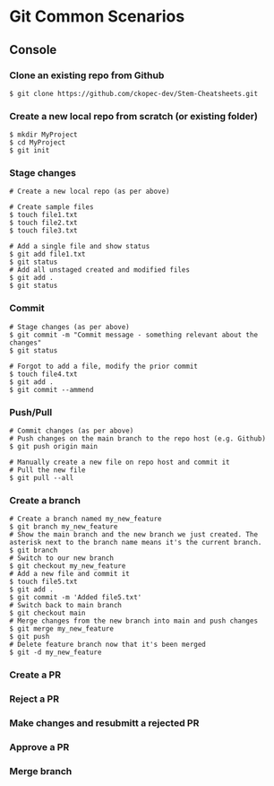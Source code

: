 
# Git Common Scenarios

## Console

### Clone an existing repo from Github

~~~
$ git clone https://github.com/ckopec-dev/Stem-Cheatsheets.git
~~~

### Create a new local repo from scratch (or existing folder)

~~~
$ mkdir MyProject
$ cd MyProject
$ git init
~~~

### Stage changes

~~~
# Create a new local repo (as per above)

# Create sample files
$ touch file1.txt
$ touch file2.txt
$ touch file3.txt

# Add a single file and show status
$ git add file1.txt
$ git status
# Add all unstaged created and modified files
$ git add .
$ git status
~~~

### Commit

~~~
# Stage changes (as per above)
$ git commit -m "Commit message - something relevant about the changes"
$ git status

# Forgot to add a file, modify the prior commit
$ touch file4.txt
$ git add .
$ git commit --ammend
~~~

### Push/Pull

~~~
# Commit changes (as per above)
# Push changes on the main branch to the repo host (e.g. Github)
$ git push origin main

# Manually create a new file on repo host and commit it
# Pull the new file
$ git pull --all
~~~

### Create a branch

~~~
# Create a branch named my_new_feature
$ git branch my_new_feature
# Show the main branch and the new branch we just created. The asterisk next to the branch name means it's the current branch.
$ git branch
# Switch to our new branch
$ git checkout my_new_feature
# Add a new file and commit it
$ touch file5.txt
$ git add .
$ git commit -m 'Added file5.txt'
# Switch back to main branch
$ git checkout main
# Merge changes from the new branch into main and push changes
$ git merge my_new_feature
$ git push
# Delete feature branch now that it's been merged
$ git -d my_new_feature
~~~

### Create a PR
### Reject a PR
### Make changes and resubmitt a rejected PR 
### Approve a PR
### Merge branch 
